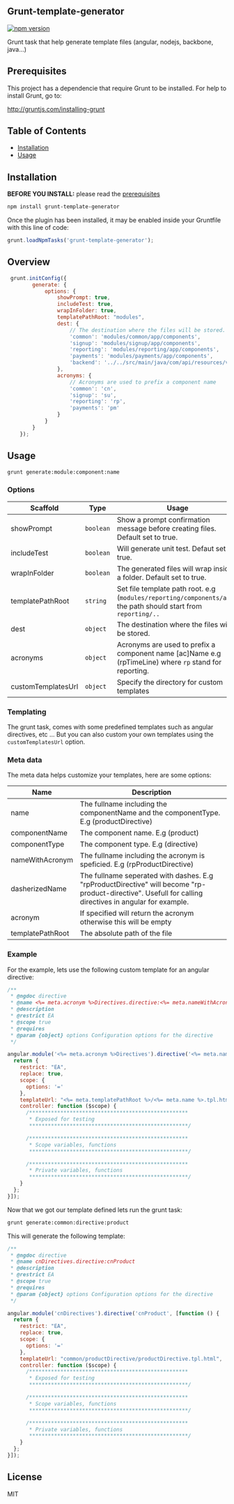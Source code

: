 ## Grunt-template-generator


[![npm version](https://badge.fury.io/js/grunt-template-generator.svg)](https://badge.fury.io/js/grunt-template-generator)

Grunt task that help generate template files (angular, nodejs, backbone, java...)

## Prerequisites

This project has a dependencie that require Grunt to be installed. For help to install Grunt, go to: 

http://gruntjs.com/installing-grunt

## Table of Contents

* [Installation](#installation)
* [Usage](#usage)

## Installation

**BEFORE YOU INSTALL:** please read the [prerequisites](#prerequisites)
```bash
npm install grunt-template-generator
```

Once the plugin has been installed, it may be enabled inside your Gruntfile with this line of code:

```javascript
grunt.loadNpmTasks('grunt-template-generator');
```

## Overview

```javascript
 grunt.initConfig({
        generate: {
            options: {
                showPrompt: true,
                includeTest: true,
                wrapInFolder: true,
                templatePathRoot: "modules",
                dest: {
                    // The destination where the files will be stored. 
                    'common': 'modules/common/app/components',
                    'signup': 'modules/signup/app/components',
                    'reporting': 'modules/reporting/app/components',
                    'payments': 'modules/payments/app/components',
                    'backend': '../../src/main/java/com/api/resources/v1'
                },
                acronyms: {
                    // Acronyms are used to prefix a component name
                    'common': 'cn',
                    'signup': 'su',
                    'reporting': 'rp',
                    'payments': 'pm'
                }
            }
        }
    });
```

## Usage

```bash
grunt generate:module:component:name
```

### Options



Scaffold               | Type      | Usage
---                    |---        | ---
showPrompt             | `boolean` | Show a prompt confirmation message before creating files. Default set to true.
includeTest            | `boolean` | Will generate unit test. Defaut set to true.
wrapInFolder           | `boolean` | The generated files will wrap inside a folder. Default set to true.
templatePathRoot       | `string`  | Set file template path root. e.g (`modules/reporting/components/app`), the path should start from `reporting/..`
dest                   | `object`  | The destination where the files will be stored.
acronyms               | `object`  | Acronyms are used to prefix a component name [ac]Name e.g (rpTimeLine) where `rp` stand for reporting.
customTemplatesUrl     | `object`  | Specify the directory for custom templates

### Templating

The grunt task, comes with some predefined templates such as angular directives, etc ... But you can also custom your own templates using the `customTemplatesUrl` option.


### Meta data

The meta data helps customize your templates, here are some options:


Name               | Description     
---                |---       
name               | The fullname including the componentName and the componentType. E.g (productDirective)
componentName      | The component name. E.g (product)
componentType      | The component type. E.g (directive)
nameWithAcronym    | The fullname including the acronym is speficied. E.g (rpProductDirective)
dasherizedName     | The fullname seperated with dashes. E.g "rpProductDirective" will become "rp-product-directive". Usefull for calling directives in angular for example. 
acronym            | If specified will return the acronym otherwise this will be empty
templatePathRoot   | The absolute path of the file

### Example

For the example, lets use the following custom template for an angular directive:


```javascript
/**
 * @ngdoc directive
 * @name <%= meta.acronym %>Directives.directive:<%= meta.nameWithAcronym %>
 * @description
 * @restrict EA
 * @scope true
 * @requires
 * @param {object} options Configuration options for the directive
 */

angular.module('<%= meta.acronym %>Directives').directive('<%= meta.nameWithAcronym %>', [function () {
  return {
    restrict: "EA",
    replace: true,
    scope: {
      options: '='
    },
    templateUrl: "<%= meta.templatePathRoot %>/<%= meta.name %>.tpl.html",
    controller: function ($scope) {
      /***************************************************
       * Exposed for testing
       ***************************************************/

      /***************************************************
       * Scope variables, functions
       ***************************************************/

      /***************************************************
       * Private variables, functions
       ***************************************************/
    }
  };
}]);
```

Now that we got our template defined lets run the grunt task:

```bash
grunt generate:common:directive:product
```

This will generate the following template:

```javascript
/**
 * @ngdoc directive
 * @name cnDirectives.directive:cnProduct
 * @description
 * @restrict EA
 * @scope true
 * @requires
 * @param {object} options Configuration options for the directive
 */

angular.module('cnDirectives').directive('cnProduct', [function () {
  return {
    restrict: "EA",
    replace: true,
    scope: {
      options: '='
    },
    templateUrl: "common/productDirective/productDirective.tpl.html",
    controller: function ($scope) {
      /***************************************************
       * Exposed for testing
       ***************************************************/

      /***************************************************
       * Scope variables, functions
       ***************************************************/

      /***************************************************
       * Private variables, functions
       ***************************************************/
    }
  };
}]);
```


## License

MIT
